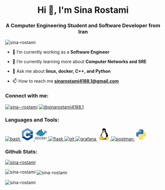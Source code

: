 <h1 align="center">Hi 👋, I'm Sina Rostami</h1>
<h3 align="center">A Computer Engineering Student and Software Developer from Iran</h3>

<p align="left"> <img src="https://komarev.com/ghpvc/?username=sina-rostami&label=Profile%20views&color=0e75b6&style=flat" alt="sina-rostami" /> </p>

- 🔭 I’m currently working as a **Software Engineer**

- 🌱 I’m currently learning more about **Computer Networks and SRE**

- 💬 Ask me about **linux, docker, C++, and Python**

- 📫 How to reach me **sinarostami4188.1@gmail.com**

<h3 align="left">Connect with me:</h3>
<p align="left">
<a href="https://linkedin.com/in/sina--rostami" target="blank"><img align="center" src="https://raw.githubusercontent.com/rahuldkjain/github-profile-readme-generator/master/src/images/icons/Social/linked-in-alt.svg" alt="sina--rostami" height="30" width="40" /></a>
<a href="https://medium.com/@sinarostami4188.1" target="blank"><img align="center" src="https://raw.githubusercontent.com/rahuldkjain/github-profile-readme-generator/master/src/images/icons/Social/medium.svg" alt="@sinarostami4188.1" height="30" width="40" /></a>
</p>

<h3 align="left">Languages and Tools:</h3>
<p align="left"> <a href="https://www.gnu.org/software/bash/" target="_blank" rel="noreferrer"> <img src="https://www.vectorlogo.zone/logos/gnu_bash/gnu_bash-icon.svg" alt="bash" width="40" height="40"/> </a> <a href="https://www.w3schools.com/cpp/" target="_blank" rel="noreferrer"> <img src="https://raw.githubusercontent.com/devicons/devicon/master/icons/cplusplus/cplusplus-original.svg" alt="cplusplus" width="40" height="40"/> </a> <a href="https://www.docker.com/" target="_blank" rel="noreferrer"> <img src="https://raw.githubusercontent.com/devicons/devicon/master/icons/docker/docker-original-wordmark.svg" alt="docker" width="40" height="40"/> </a> <a href="https://flask.palletsprojects.com/" target="_blank" rel="noreferrer"> <img src="https://www.vectorlogo.zone/logos/pocoo_flask/pocoo_flask-icon.svg" alt="flask" width="40" height="40"/> </a> <a href="https://git-scm.com/" target="_blank" rel="noreferrer"> <img src="https://www.vectorlogo.zone/logos/git-scm/git-scm-icon.svg" alt="git" width="40" height="40"/> </a> <a href="https://grafana.com" target="_blank" rel="noreferrer"> <img src="https://www.vectorlogo.zone/logos/grafana/grafana-icon.svg" alt="grafana" width="40" height="40"/> </a> <a href="https://www.linux.org/" target="_blank" rel="noreferrer"> <img src="https://raw.githubusercontent.com/devicons/devicon/master/icons/linux/linux-original.svg" alt="linux" width="40" height="40"/> </a> <a href="https://postman.com" target="_blank" rel="noreferrer"> <img src="https://www.vectorlogo.zone/logos/getpostman/getpostman-icon.svg" alt="postman" width="40" height="40"/> </a> <a href="https://www.python.org" target="_blank" rel="noreferrer"> <img src="https://raw.githubusercontent.com/devicons/devicon/master/icons/python/python-original.svg" alt="python" width="40" height="40"/> </a> </p>

<h3 align="left">Github Stats:</h3>

<p align="left"> <a href="https://github.com/ryo-ma/github-profile-trophy"><img src="https://github-profile-trophy.vercel.app/?username=sina-rostami" alt="sina-rostami" /></a> </p>

<p><img align="left" src="https://github-readme-stats.vercel.app/api/top-langs?username=sina-rostami&show_icons=true&locale=en&layout=compact" alt="sina-rostami" /></p>

<p>&nbsp;<img align="center" src="https://github-readme-stats.vercel.app/api?username=sina-rostami&show_icons=true&locale=en" alt="sina-rostami" /></p>

<p><img align="center" src="https://github-readme-streak-stats.herokuapp.com/?user=sina-rostami&" alt="sina-rostami" /></p>
